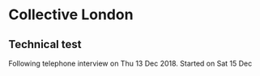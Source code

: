 # Collective London

## Technical test
Following telephone interview on Thu 13 Dec 2018. Started on Sat 15 Dec